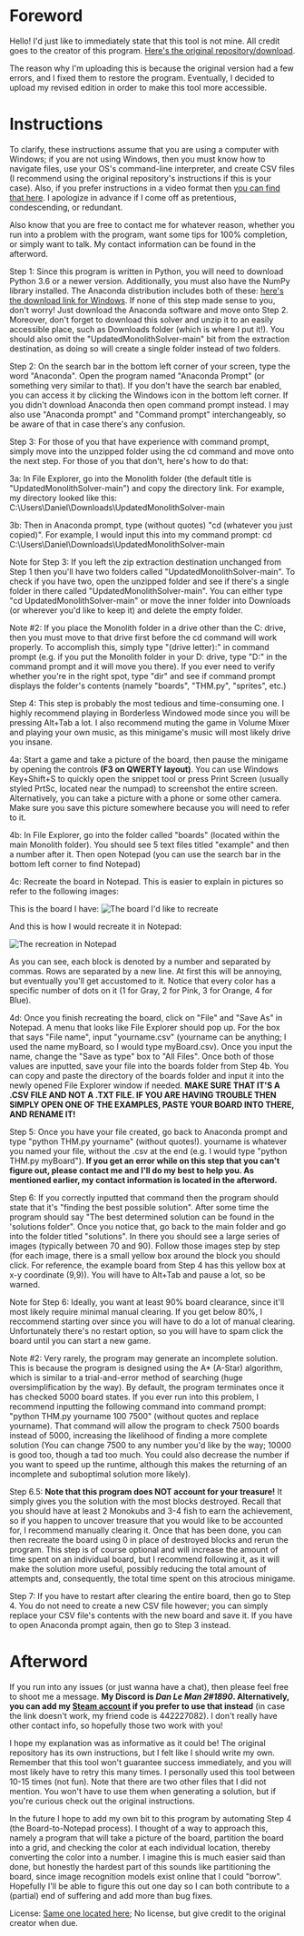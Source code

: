 # Foreword
Hello! I'd just like to immediately state that this tool is not mine. All credit goes to the creator of this program. [Here's the original repository/download](https://github.com/Azshene/THM_Solver).

The reason why I'm uploading this is because the original version had a few errors, and I fixed them to restore the program. Eventually, I decided to upload my revised edition in order to make this tool more accessible.

# Instructions
To clarify, these instructions assume that you are using a computer with Windows; if you are not using Windows, then you must know how to navigate files, use your OS's command-line interpreter, and create CSV files (I recommend using the original repository's instructions if this is your case). Also, if you prefer instructions in a video format then [you can find that here](https://youtu.be/2Rf2MQzMCJ8). I apologize in advance if I come off as pretentious, condescending, or redundant.

Also know that you are free to contact me for whatever reason, whether you run into a problem with the program, want some tips for 100% completion, or simply want to talk. My contact information can be found in the afterword.

Step 1: Since this program is written in Python, you will need to download Python 3.6 or a newer version. Additionally, you must also have the NumPy library installed. The Anaconda distribution includes both of these: [here's the download link for Windows](https://www.anaconda.com/products/individual#windows). If none of this step made sense to you, don't worry! Just download the Anaconda software and move onto Step 2. Moreover, don't forget to download this solver and unzip it to an easily accessible place, such as Downloads folder (which is where I put it!). You should also omit the "UpdatedMonolithSolver-main" bit from the extraction destination, as doing so will create a single folder instead of two folders.

Step 2: On the search bar in the bottom left corner of your screen, type the word "Anaconda". Open the program named "Anaconda Prompt" (or something very similar to that). If you don't have the search bar enabled, you can access it by clicking the Windows icon in the bottom left corner. If you didn't download Anaconda then open command prompt instead. I may also use "Anaconda prompt" and "Command prompt" interchangeably, so be aware of that in case there's any confusion.

Step 3: For those of you that have experience with command prompt, simply move into the unzipped folder using the cd command and move onto the next step. For those of you that don't, here's how to do that:

3a: In File Explorer, go into the Monolith folder (the default title is "UpdatedMonolithSolver-main") and copy the directory link. For example, my directory looked like this: C:\Users\Daniel\Downloads\UpdatedMonolithSolver-main

3b: Then in Anaconda prompt, type (without quotes) "cd (whatever you just copied)". For example, I would input this into my command prompt: cd C:\Users\Daniel\Downloads\UpdatedMonolithSolver-main

Note for Step 3: If you left the zip extraction destination unchanged from Step 1 then you'll have two folders called "UpdatedMonolithSolver-main". To check if you have two, open the unzipped folder and see if there's a single folder in there called "UpdatedMonolithSolver-main". You can either type "cd UpdatedMonolithSolver-main" or move the inner folder into Downloads (or wherever you'd like to keep it) and delete the empty folder.

Note #2: If you place the Monolith folder in a drive other than the C: drive, then you must move to that drive first before the cd command will work properly. To accomplish this, simply type "(drive letter):" in command prompt (e.g. if you put the Monolith folder in your D: drive, type "D:" in the command prompt and it will move you there). If you ever need to verify whether you're in the right spot, type "dir" and see if command prompt displays the folder's contents (namely "boards", "THM.py", "sprites", etc.)
	
Step 4: This step is probably the most tedious and time-consuming one. I highly recommend playing in Borderless Windowed mode since you will be pressing Alt+Tab a lot. I also recommend muting the game in Volume Mixer and playing your own music, as this minigame's music will most likely drive you insane.
  
4a: Start a game and take a picture of the board, then pause the minigame by opening the controls **(F3 on QWERTY layout)**. You can use Windows Key+Shift+S to quickly open the snippet tool or press Print Screen (usually styled PrtSc, located near the numpad) to screenshot the entire screen. Alternatively, you can take a picture with a phone or some other camera. Make sure you save this picture somewhere because you will need to refer to it.
  
4b: In File Explorer, go into the folder called "boards" (located within the main Monolith folder). You should see 5 text files titled "example" and then a number after it. Then open Notepad (you can use the search bar in the bottom left corner to find Notepad)
  
4c: Recreate the board in Notepad. This is easier to explain in pictures so refer to the following images:
  
This is the board I have:
![The board I'd like to recreate](https://cdn.discordapp.com/attachments/786485904176971827/788300313815285770/unknown.png)
  
And this is how I would recreate it in Notepad:
	
![The recreation in Notepad](https://cdn.discordapp.com/attachments/786485904176971827/788300784487628800/unknown.png)
  
As you can see, each block is denoted by a number and separated by commas. Rows are separated by a new line. At first this will be annoying, but eventually you'll get accustomed to it. Notice that every color has a specific number of dots on it (1 for Gray, 2 for Pink, 3 for Orange, 4 for Blue).
	
4d: Once you finish recreating the board, click on "File" and "Save As" in Notepad. A menu that looks like File Explorer should pop up. For the box that says "File name", input "yourname.csv" (yourname can be anything; I used the name myBoard, so I would type myBoard.csv). Once you input the name, change the "Save as type" box to "All Files". Once both of those values are inputted, save your file into the boards folder from Step 4b. You can copy and paste the directory of the boards folder and input it into the newly opened File Explorer window if needed. **MAKE SURE THAT IT'S A .CSV FILE AND NOT A .TXT FILE. IF YOU ARE HAVING TROUBLE THEN SIMPLY OPEN ONE OF THE EXAMPLES, PASTE YOUR BOARD INTO THERE, AND RENAME IT!**

Step 5: Once you have your file created, go back to Anaconda prompt and type "python THM.py yourname" (without quotes!). yourname is whatever you named your file, without the .csv at the end (e.g. I would type "python THM.py myBoard"). **If you get an error while on this step that you can't figure out, please contact me and I'll do my best to help you. As mentioned earlier, my contact information is located in the afterword.**

Step 6: If you correctly inputted that command then the program should state that it's "finding the best possible solution". After some time the program should say "The best determined solution can be found in the 'solutions folder". Once you notice that, go back to the main folder and go into the folder titled "solutions". In there you should see a large series of images (typically between 70 and 90). Follow those images step by step (for each image, there is a small yellow box around the block you should click. For reference, the example board from Step 4 has this yellow box at x-y coordinate (9,9)). You will have to Alt+Tab and pause a lot, so be warned. 

Note for Step 6: Ideally, you want at least 90% board clearance, since it'll most likely require minimal manual clearing. If you get below 80%, I reccommend starting over since you will have to do a lot of manual clearing. Unfortunately there's no restart option, so you will have to spam click the board until you can start a new game.

Note #2: Very rarely, the program may generate an incomplete solution. This is because the program is designed using the A* (A-Star) algorithm, which is similar to a trial-and-error method of searching (huge oversimplification by the way). By default, the program terminates once it has checked 5000 board states. If you ever run into this problem, I recommend inputting the following command into command prompt: "python THM.py yourname 100 7500" (without quotes and replace yourname). That command will allow the program to check 7500 boards instead of 5000, increasing the likelihood of finding a more complete solution (You can change 7500 to any number you'd like by the way; 10000 is good too, though a tad too much. You could also decrease the number if you want to speed up the runtime, although this makes the returning of an incomplete and suboptimal solution more likely).

Step 6.5: **Note that this program does NOT account for your treasure!** It simply gives you the solution with the most blocks destroyed. Recall that you should have at least 2 Monokubs and 3-4 fish to earn the achievement, so if you happen to uncover treasure that you would like to be accounted for, I recommend manually clearing it. Once that has been done, you can then recreate the board using 0 in place of destroyed blocks and rerun the program. This step is of course optional and will increase the amount of time spent on an individual board, but I recommend following it, as it will make the solution more useful, possibly reducing the total amount of attempts and, consequently, the total time spent on this atrocious minigame.

Step 7: If you have to restart after clearing the entire board, then go to Step 4. You do not need to create a new CSV file however; you can simply replace your CSV file's contents with the new board and save it. If you have to open Anaconda prompt again, then go to Step 3 instead.
# Afterword

If you run into any issues (or just wanna have a chat), then please feel free to shoot me a message. **My Discord is _Dan Le Man 2#1890_. Alternatively, you can add my [Steam account](https://steamcommunity.com/id/danleepicman/) if you prefer to use that instead** (in case the link doesn't work, my friend code is 442227082). I don't really have other contact info, so hopefully those two work with you!

I hope my explanation was as informative as it could be! The original repository has its own instructions, but I felt like I should write my own. Remember that this tool won't guarantee success immediately, and you will most likely have to retry this many times. I personally used this tool between 10-15 times (not fun). Note that there are two other files that I did not mention. You won't have to use them when generating a solution, but if you're curious check out the original instructions.

In the future I hope to add my own bit to this program by automating Step 4 (the Board-to-Notepad process). I thought of a way to approach this, namely a program that will take a picture of the board, partition the board into a grid, and checking the color at each individual location, thereby converting the color into a number. I imagine this is much easier said than done, but honestly the hardest part of this sounds like partitioning the board, since image recognition models exist online that I could "borrow". Hopefully I'll be able to figure this out one day so I can both contribute to a (partial) end of suffering and add more than bug fixes.

License: [Same one located here](https://github.com/Azshene/THM_Solver); No license, but give credit to the original creator when due.
